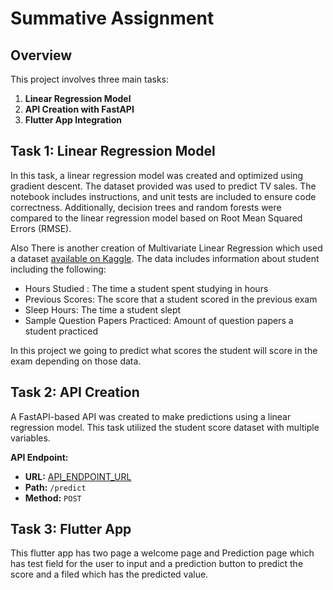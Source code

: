 # Summative Assignment

## Overview

This project involves three main tasks:

1. **Linear Regression Model**
2. **API Creation with FastAPI**
3. **Flutter App Integration**

## Task 1: Linear Regression Model

In this task, a linear regression model was created and optimized using gradient descent. The dataset provided was used to predict TV sales. The notebook includes instructions, and unit tests are included to ensure code correctness. Additionally, decision trees and random forests were compared to the linear regression model based on Root Mean Squared Errors (RMSE).

Also There is another creation of Multivariate Linear Regression which used a dataset [available on Kaggle](https://www.kaggle.com/datasets/nikhil7280/student-performance-multiple-linear-regression). The data includes information about student including the following:

- Hours Studied : The time a student spent studying in hours 
- Previous Scores: The score that a student scored in the previous exam
- Sleep Hours: The time a student slept
- Sample Question Papers Practiced: Amount of question papers a student practiced

In this project we going to predict what scores the student will score in the exam depending on those data. 



## Task 2: API Creation

A FastAPI-based API was created to make predictions using a linear regression model. This task utilized the student score dataset with multiple variables.

**API Endpoint:**
- **URL:** [API_ENDPOINT_URL](https://linear-regression-model-b17p.onrender.com)
- **Path:** `/predict`
- **Method:** `POST`

## Task 3: Flutter App

This flutter app has two page a welcome page and Prediction page which has test field for the user to input and a prediction button to predict the score and a filed which has the predicted value.
